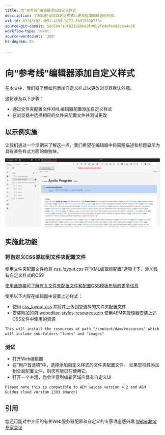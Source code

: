 ```yaml
---
title: 向“参考线”编辑器添加自定义样式
description: 了解如何添加自定义样式以更改指南编辑器的外观。
exl-id: 03143fb2-d05d-4103-b172-8b91880b7f9e
source-git-commit: 5e0584f1bf0216b8b00f00b9fe46fa682c244e08
workflow-type: tm+mt
source-wordcount: '260'
ht-degree: 0%

---
```


# 向“参考线”编辑器添加自定义样式

在本文中，我们将了解如何添加自定义样式以更改浏览器默认外观。

这将涉及以下步骤：
- 通过文件夹配置文件XML编辑器配置添加自定义样式
- 在浏览器中选择相应的文件夹配置文件并测试更改


## 以示例实施

让我们通过一个示例来了解这一点，我们希望在编辑器中将简短描述和标题显示为具有某些样式方面的单独块。

![使用自定义样式预览Webeditor](../../../assets/authoring/webeditor-customstyles-preview.png)


## 实施此功能


### 将自定义CSS添加到文件夹配置文件

使用文件夹配置文件检查 *css_layout.css* 在“XML编辑器配置”选项卡下，添加具有自定义样式的CSS

[使用此链接可了解有关文件夹配置文件和配置CSS模板布局的更多信息](https://experienceleague.adobe.com/docs/experience-manager-guides-learn/videos/advanced-user-guide/editor-configuration.html?lang=en#customize-the-css-template-layout)

使用以下内容在编辑器中设置上述样式：

- 使用 [css_layout.css](../../../assets/authoring/webeditor-customstyles-css_layout.css) 并将其上传到您选择的文件夹配置文件
- 安装附加的包 [webeditor-styles-resources.zip](../../../assets/authoring/webeditor-styles-resources.zip) 使用AEM包管理器安装上述CSS文件中使用的资源

```
This will install the resources at path "/content/dam/resources" which will include sub-folders "fonts" and "images"
```


### 测试

- 打开Web编辑器
- 在“用户首选项”中，选择添加自定义样式的文件夹配置文件。 如果您将其添加到全局配置文件，则您可能已在使用它。
- 打开一个主题，您会注意到编辑区域应具有自定义UI

```
Please note this is compatible to AEM Guides version 4.2 and AEM Guides cloud version 2303 (March)
```


## 引用

您还可能对中介绍的有关Web服务器配置和自定义的专家讲座感兴趣 [Webeditor专家会议](/help/product-guide/knowledge-base/expert-sessions/webbased-authoring-jan2023.md)
